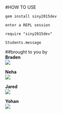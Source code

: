 #HOW TO USE  

`gem install siny2015dev`  

`enter a REPL session`

`require "siny2015dev"`  

`Students.message`  

##brought to you by  
**Braden**  
![](http://i.giphy.com/11KwSr3SElvVQI.gif)  

**Neha**  
![](http://i.giphy.com/14cF3BtmNmSGfC.gif)  

**Jared**  
![](http://i.giphy.com/WUuBBKNChNnzy.gif)  

**Yohan**  
![](http://i.giphy.com/3o85xxKG5W2xv7ZK1y.gif)  




  
    